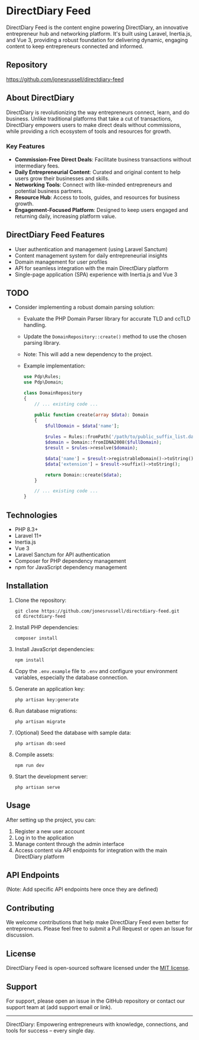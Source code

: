 # DirectDiary Feed

DirectDiary Feed is the content engine powering DirectDiary, an innovative entrepreneur hub and networking platform. It's built using Laravel, Inertia.js, and Vue 3, providing a robust foundation for delivering dynamic, engaging content to keep entrepreneurs connected and informed.

## Repository

https://github.com/jonesrussell/directdiary-feed

## About DirectDiary

DirectDiary is revolutionizing the way entrepreneurs connect, learn, and do business. Unlike traditional platforms that take a cut of transactions, DirectDiary empowers users to make direct deals without commissions, while providing a rich ecosystem of tools and resources for growth.

### Key Features

- **Commission-Free Direct Deals**: Facilitate business transactions without intermediary fees.
- **Daily Entrepreneurial Content**: Curated and original content to help users grow their businesses and skills.
- **Networking Tools**: Connect with like-minded entrepreneurs and potential business partners.
- **Resource Hub**: Access to tools, guides, and resources for business growth.
- **Engagement-Focused Platform**: Designed to keep users engaged and returning daily, increasing platform value.

## DirectDiary Feed Features

- User authentication and management (using Laravel Sanctum)
- Content management system for daily entrepreneurial insights
- Domain management for user profiles
- API for seamless integration with the main DirectDiary platform
- Single-page application (SPA) experience with Inertia.js and Vue 3

## TODO

- Consider implementing a robust domain parsing solution:
  - Evaluate the PHP Domain Parser library for accurate TLD and ccTLD handling.
  - Update the `DomainRepository::create()` method to use the chosen parsing library.
  - Note: This will add a new dependency to the project.
  - Example implementation:

    ```php
    use Pdp\Rules;
    use Pdp\Domain;

    class DomainRepository
    {
        // ... existing code ...

        public function create(array $data): Domain
        {
            $fullDomain = $data['name'];
            
            $rules = Rules::fromPath('/path/to/public_suffix_list.dat');
            $domain = Domain::fromIDNA2008($fullDomain);
            $result = $rules->resolve($domain);

            $data['name'] = $result->registrableDomain()->toString();
            $data['extension'] = $result->suffix()->toString();

            return Domain::create($data);
        }

        // ... existing code ...
    }
    ```

## Technologies

- PHP 8.3+
- Laravel 11+
- Inertia.js
- Vue 3
- Laravel Sanctum for API authentication
- Composer for PHP dependency management
- npm for JavaScript dependency management

## Installation

1. Clone the repository:
   ```
   git clone https://github.com/jonesrussell/directdiary-feed.git
   cd directdiary-feed
   ```

2. Install PHP dependencies:
   ```
   composer install
   ```

3. Install JavaScript dependencies:
   ```
   npm install
   ```

4. Copy the `.env.example` file to `.env` and configure your environment variables, especially the database connection.

5. Generate an application key:
   ```
   php artisan key:generate
   ```

6. Run database migrations:
   ```
   php artisan migrate
   ```

7. (Optional) Seed the database with sample data:
   ```
   php artisan db:seed
   ```

8. Compile assets:
   ```
   npm run dev
   ```

9. Start the development server:
   ```
   php artisan serve
   ```

## Usage

After setting up the project, you can:

1. Register a new user account
2. Log in to the application
3. Manage content through the admin interface
4. Access content via API endpoints for integration with the main DirectDiary platform

## API Endpoints

(Note: Add specific API endpoints here once they are defined)

## Contributing

We welcome contributions that help make DirectDiary Feed even better for entrepreneurs. Please feel free to submit a Pull Request or open an Issue for discussion.

## License

DirectDiary Feed is open-sourced software licensed under the [MIT license](https://opensource.org/licenses/MIT).

## Support

For support, please open an issue in the GitHub repository or contact our support team at (add support email or link).

---

DirectDiary: Empowering entrepreneurs with knowledge, connections, and tools for success – every single day.
